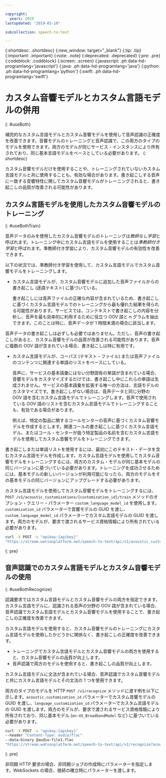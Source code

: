 ```yaml
---

copyright:
  years: 2019
lastupdated: "2019-03-10"

subcollection: speech-to-text

---
```


{:shortdesc: .shortdesc}
{:new_window: target="_blank"}
{:tip: .tip}
{:important: .important}
{:note: .note}
{:deprecated: .deprecated}
{:pre: .pre}
{:codeblock: .codeblock}
{:screen: .screen}
{:javascript: .ph data-hd-programlang='javascript'}
{:java: .ph data-hd-programlang='java'}
{:python: .ph data-hd-programlang='python'}
{:swift: .ph data-hd-programlang='swift'}

# カスタム音響モデルとカスタム言語モデルの併用
{: #useBoth}

補完的なカスタム言語モデルとカスタム音響モデルを使用して音声認識の正確度を改善できます。音響モデルのトレーニングと音声認識で、この両方のタイプのモデルを使用できます。両方のモデルが同じサービス・インスタンスにより所有されており、同じ基本言語モデルをベースとしている必要があります。
{: shortdesc}

カスタム音響モデルだけを使用することや、トレーニングされていないカスタム言語モデルと共に使用することも、有効な場合があります。書き起こしする音声に一致する音響特性に関してカスタム音響モデルがトレーニングされると、書き起こしの品質が改善される可能性があります。

## カスタム言語モデルを使用したカスタム音響モデルのトレーニング
{: #useBothTrain}

音声データのみを使用したカスタム音響モデルのトレーニングは*教師なし学習*と呼ばれます。トレーニング中にカスタム言語モデルを使用することは*準教師付き学習*と呼ばれます。準教師付き学習により、カスタム音響モデルの有効性を改善できます。

以下の状況では、準教師付き学習を使用して、カスタム言語モデルでカスタム音響モデルをトレーニングします。

-   カスタム言語モデルが、カスタム音響モデルに追加した音声ファイルからの書き起こし (逐語テキスト) に基づいている。

    書き起こしには音声ファイルの正確な内容が含まれているため、書き起こしに基づくカスタム言語モデルでのトレーニングから最も優れた結果を得られる可能性があります。サービスでは、コンテキストで書き起こしの内容を分析し、音声を最も効率的に利用するために役立つ OOV 語と n グラムを抽出できます。このことは特に、音声データが 1 時間未満の場合に該当します。

音声データの書き起こしは必ずしも必要ではありません。ただし、音声の書き起こしがあると、カスタム音響モデルの品質が改善される可能性があります。音声に複数の OOV 語が含まれている場合、書き起こしは特に有用です。
-   カスタム言語モデルが、コーパス (テキスト・ファイル) または音声ファイルのコンテンツに関連する単語のリストをベースにしている。

    音声に、サービスの基本語彙にはない分野固有の単語が含まれている場合、音響モデルをカスタマイズするだけでは、書き起こし中にこれらの単語は生成されません。サービスの基本語彙を拡張する唯一の方法は、言語モデルのカスタマイズです。書き起こしがない場合は、音声データと同じ分野の OOV 語を含むカスタム言語モデルでトレーニングします。音声で使用されている OOV 語のリストを含むカスタム言語モデルでトレーニングすることも、有効である場合があります。

    例えば、特定の製品に関するコールセンターの音声に基づくカスタム音響モデルを作成するとします。関連コールの書き起こしに基づくカスタム言語モデル、またはコール・センターが扱う特定製品の名前を含むカスタム言語モデルを使用してカスタム音響モデルをトレーニングできます。

書き起こしまたは単語リストを使用するには、最初にこのテキスト・データを含むカスタム言語モデルを作成します。カスタム言語モデルを使用してカスタム音響モデルをトレーニングするには、両方のカスタム・モデルが同じ基本モデルの同じバージョンに基づいている必要があります。トレーニングを成功させるためには、基本モデルの新しいバージョンが利用可能になったら、両方のモデルをその基本モデルの同じバージョンにアップグレードする必要があります。

カスタム言語モデルを使用してカスタム音響モデルをトレーニングするには、`POST /v1/acoustic_customizations/{customization_id}/train` メソッドのオプション・クエリー・パラメーター `custom_language_model_id` を使用します。`customization_id` パラメーターで音響モデルの GUID を渡し、`custom_language_model_id` パラメーターでカスタム言語モデルの GUID を渡します。両方のモデルが、要求で渡されるサービス資格情報により所有されている必要があります。

```bash
curl -X POST -u "apikey:{apikey}"
"https://stream.watsonplatform.net/speech-to-text/api/v1/acoustic_customizations/{customization_id}/train?custom_language_model_id={customization_id}"
```
{: pre}

## 音声認識でのカスタム言語モデルとカスタム音響モデルの使用
{: #useBothRecognize}

認識要求ではカスタム言語モデルとカスタム音響モデルの両方を指定できます。カスタム言語モデルに、認識される音声の分野の OOV 語が含まれている場合、音声認識でカスタム言語モデルとカスタム音響モデルを使用することで、書き起こしの正確度を改善できます。

カスタム言語モデルを使用すると、カスタム音響モデルのトレーニングにカスタム言語モデルを使用したかどうかに関係なく、書き起こしの正確度を改善できます。

-   トレーニングでカスタム言語モデルとカスタム音響モデルの両方を使用すると、カスタム音響モデルの品質が向上します。
-   音声認識で両方のモデルを使用すると、書き起こしの品質が向上します。

カスタム言語モデルに文法が含まれている場合、音声認識でカスタム音響モデルと共にカスタム言語モデルとその文法の 1 つを使用できます。

両方のタイプのモデルを HTTP `POST /v1/recognize` メソッドに渡す例を以下に示します。`acoustic_customization_id` パラメーターでカスタム音響モデルの GUID を渡し、`language_customization_id` パラメーターでカスタム言語モデルの GUID を渡します。両方のモデルが、要求で渡されるサービス資格情報により所有されており、同じ基本モデル (`en-US_BroadbandModel` など) に基づいている必要があります。

```bash
curl -X POST -u "apikey:{apikey}"
--header "Content-Type: audio/flac"
--data-binary @audio-file1.flac
"https://stream.watsonplatform.net/speech-to-text/api/v1/recognize?acoustic_customization_id={customization_id}&language_customization_id={customization_id}"
```
{: pre}

非同期 HTTP 要求の場合、非同期ジョブの作成時にパラメーターを指定します。WebSockets の場合、接続の確立時にパラメーターを渡します。
